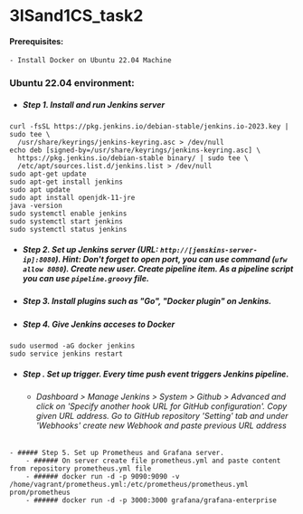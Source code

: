 # 3ISand1CS_task2

#### Prerequisites:
    - Install Docker on Ubuntu 22.04 Machine

### Ubuntu 22.04 environment:
   - ##### Step 1. Install and run Jenkins server
```console
curl -fsSL https://pkg.jenkins.io/debian-stable/jenkins.io-2023.key | sudo tee \
  /usr/share/keyrings/jenkins-keyring.asc > /dev/null
echo deb [signed-by=/usr/share/keyrings/jenkins-keyring.asc] \
  https://pkg.jenkins.io/debian-stable binary/ | sudo tee \
  /etc/apt/sources.list.d/jenkins.list > /dev/null
sudo apt-get update
sudo apt-get install jenkins
sudo apt update
sudo apt install openjdk-11-jre
java -version
sudo systemctl enable jenkins
sudo systemctl start jenkins
sudo systemctl status jenkins
```
   - ##### Step 2. Set up Jenkins server (URL: ``http://[jenskins-server-ip]:8080``). Hint: Don't forget to open port, you can use command (``ufw allow 8080``). Create new user. Create pipeline item. As a pipeline script you can use ``pipeline.groovy`` file.
   - ##### Step 3. Install plugins such as "Go", "Docker plugin"  on Jenkins.
   - ##### Step 4. Give Jenkins acceses to Docker 
``` console
sudo usermod -aG docker jenkins
sudo service jenkins restart
```
   - ##### Step . Set up trigger. Every time push event triggers Jenkins pipeline.
        - ###### Dashboard > Manage Jenkins > System > Github > Advanced and click on 'Specify another hook URL for GitHub configuration'. Copy given URL address. Go to GitHub repository 'Setting' tab and under 'Webhooks' create new Webhook and paste previous URL address
    - ##### Step 5. Set up Prometheus and Grafana server.
        - ###### On server create file prometheus.yml and paste content from repository prometheus.yml file
        - ###### docker run -d -p 9090:9090 -v /home/vagrant/prometheus.yml:/etc/prometheus/prometheus.yml prom/prometheus
        - ###### docker run -d -p 3000:3000 grafana/grafana-enterprise
